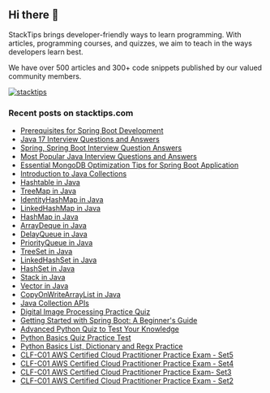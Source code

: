 ## Hi there 👋
StackTips brings developer-friendly ways to learn programming. With articles, programming courses, and quizzes, we aim to teach in the ways developers learn best. 
  
We have over 500 articles and 300+ code snippets published by our valued community members.

<p><a href="https://twitter.com/stacktips" target="blank"><img src="https://img.shields.io/twitter/follow/stacktips?logo=twitter&style=for-the-badge" alt="stacktips" /></a>
</p>

### Recent posts on stacktips.com

<!-- BLOG-POST-LIST:START -->
- [Prerequisites for Spring Boot Development](https://stacktips.com/courses/spring-boot-for-beginners/prerequisites-for-spring-boot-development)
- [Java 17 Interview Questions and Answers](https://stacktips.com/articles/java-17-interview-questions-and-answers)
- [Spring, Spring Boot Interview Question Answers](https://stacktips.com/articles/spring-boot-interview-questions-and-answers)
- [Most Popular Java Interview Questions and Answers](https://stacktips.com/articles/most-popular-java-interview-questions-and-answers)
- [Essential MongoDB Optimization Tips for Spring Boot Application](https://stacktips.com/articles/essential-mongodb-optimization-tips-for-spring-boot)
- [Introduction to Java Collections](https://stacktips.com/courses/java-collections/introduction-to-java-collections)
- [Hashtable in Java](https://stacktips.com/courses/java-collections/hashtable-in-java)
- [TreeMap in Java](https://stacktips.com/courses/java-collections/treemap-in-java)
- [IdentityHashMap in Java](https://stacktips.com/courses/java-collections/identityhashmap-in-java)
- [LinkedHashMap in Java](https://stacktips.com/courses/java-collections/linkedhashmap-in-java)
- [HashMap in Java](https://stacktips.com/courses/java-collections/hashmap-in-java)
- [ArrayDeque in Java](https://stacktips.com/courses/java-collections/arraydeque-in-java)
- [DelayQueue in Java](https://stacktips.com/courses/java-collections/delayqueue)
- [PriorityQueue in Java](https://stacktips.com/courses/java-collections/priorityqueue-in-java)
- [TreeSet in Java](https://stacktips.com/courses/java-collections/treeset-in-java)
- [LinkedHashSet in Java](https://stacktips.com/courses/java-collections/linkedhashset-in-java)
- [HashSet in Java](https://stacktips.com/courses/java-collections/hashset-in-java)
- [Stack in Java](https://stacktips.com/courses/java-collections/stack-in-java)
- [Vector in Java](https://stacktips.com/courses/java-collections/vector-in-java)
- [CopyOnWriteArrayList in Java](https://stacktips.com/courses/java-collections/copyonwritearraylist-in-java)
- [Java Collection APIs](https://stacktips.com/courses/java-collections)
- [Digital Image Processing Practice Quiz](https://stacktips.com/quizzes/digital-image-processing-practice-quiz)
- [Getting Started with Spring Boot: A Beginner&#39;s Guide](https://stacktips.com/courses/spring-boot-for-beginners)
- [Advanced Python Quiz to Test Your Knowledge](https://stacktips.com/quizzes/python-advance-skill-test)
- [Python Basics Quiz Practice Test](https://stacktips.com/quizzes/python-basics-skill-test)
- [Python Basics List, Dictionary and Regx Practice](https://stacktips.com/quizzes/python-basics-list-dictionary-and-regx-quiz)
- [CLF-C01 AWS Certified Cloud Practitioner Practice Exam - Set5](https://stacktips.com/quizzes/aws-cloud-practitioner-practice-exams-set5)
- [CLF-C01 AWS Certified Cloud Practitioner Practice Exam - Set4](https://stacktips.com/quizzes/aws-certified-cloud-practitioner-practice-exam-set4)
- [CLF-C01 AWS Certified Cloud Practitioner Practice Exam- Set3](https://stacktips.com/quizzes/aws-certified-cloud-practitioner-practice-exams-set3)
- [CLF-C01 AWS Certified Cloud Practitioner Practice Exam - Set2](https://stacktips.com/quizzes/aws-certified-cloud-practitioner-clf-c01-practice-question-set-2)
<!-- BLOG-POST-LIST:END -->
